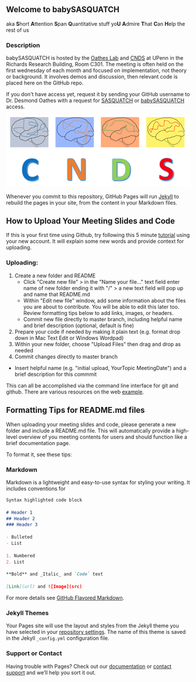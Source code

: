 ## Welcome to babySASQUATCH

aka **S**hort **A**ttention **S**pan **Q**uantitative stuff yo**U** **A**dmire **T**hat **C**an **H**elp the rest of us

### Description
babySASQUATCH is hosted by the [Oathes Lab](https://www.med.upenn.edu/oatheslab/) and [CNDS](https://www.med.upenn.edu/cnds/) at UPenn in the Richards Research Building, Room C301. The meeting is often held on the first wednesday of each month and focused on implementation, not theory or background. It involves demos and discussion, then relevant code is placed here on the GitHub repo. 

If you don't have access yet, request it by sending your GitHub username to Dr. Desmond Oathes with a request for [SASQUATCH](https://github.com/djo155/SASQUATCH) or [babySASQUATCH](https://github.com/djo155/babySASQUATCH) access. 

![cnds.jpg](cnds.jpg)

Whenever you commit to this repository, GitHub Pages will run [Jekyll](https://jekyllrb.com/) to rebuild the pages in your site, from the content in your Markdown files.

## How to Upload Your Meeting Slides and Code
If this is your first time using Github, try following this 5 minute [tutorial](https://guides.github.com/activities/hello-world/) using your new account. It will explain some new words and provide context for uploading.

### Uploading:
1. Create a new folder and README
    - Click "Create new file" > in the "Name your file..." text field enter name of new folder ending it with "/" > a new text field will pop up and name that README.md 
    - Within "Edit new file" window, add some information about the files you are about to contribute. You will be able to edit this later too. Review formatting tips below to add links, images, or headers.
    - Commit new file directly to master branch, including helpful name and brief description (optional, default is fine)
2. Prepare your code if needed by making it plain text (e.g. format drop down in Mac Text Edit or Windows Wordpad) 
3. Within your new folder, choose "Upload Files" then drag and drop as needed
4. Commit changes directly to master branch
  - Insert helpful name (e.g. "initial upload, YourTopic MeetingDate") and a brief description for this commmit 

This can all be accomplished via the command line interface for git and github. There are various resources on the web [example](https://product.hubspot.com/blog/git-and-github-tutorial-for-beginners).

## Formatting Tips for README.md files
When uploading your meeting slides and code, please generate a new folder and include a README.md file. This will automatically provide a high-level overview of you meeting contents for users and should function like a brief documentation page. 

To format it, see these tips:
### Markdown

Markdown is a lightweight and easy-to-use syntax for styling your writing. It includes conventions for

```markdown
Syntax highlighted code block

# Header 1
## Header 2
### Header 3

- Bulleted
- List

1. Numbered
2. List

**Bold** and _Italic_ and `Code` text

[Link](url) and ![Image](src)
```

For more details see [GitHub Flavored Markdown](https://guides.github.com/features/mastering-markdown/).

### Jekyll Themes

Your Pages site will use the layout and styles from the Jekyll theme you have selected in your [repository settings](https://github.com/djo155/babySASQUATCH/settings). The name of this theme is saved in the Jekyll `_config.yml` configuration file.

### Support or Contact

Having trouble with Pages? Check out our [documentation](https://help.github.com/categories/github-pages-basics/) or [contact support](https://github.com/contact) and we’ll help you sort it out.
